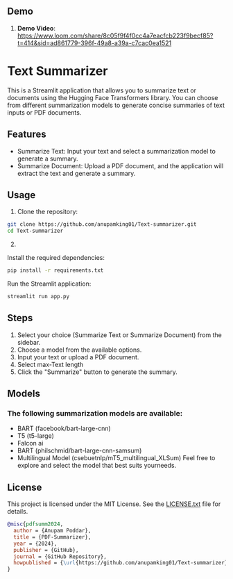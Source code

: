 
## Demo
1. **Demo Video**: https://www.loom.com/share/8c05f9f4f0cc4a7eacfcb223f9becf85?t=414&sid=ad861779-396f-49a8-a39a-c7cac0ea1521

# Text Summarizer

This is a Streamlit application that allows you to summarize text or documents using the Hugging Face Transformers library. You can choose from different summarization models to generate concise summaries of text inputs or PDF documents.

## Features

- Summarize Text: Input your text and select a summarization model to generate a summary.
- Summarize Document: Upload a PDF document, and the application will extract the text and generate a summary.

## Usage

1. Clone the repository:

```bash
git clone https://github.com/anupamking01/Text-summarizer.git
cd Text-summarizer
```
2.
Install the required dependencies:
```bash
pip install -r requirements.txt
```

Run the Streamlit application:
```bash
streamlit run app.py
```
## Steps

1. Select your choice (Summarize Text or Summarize Document) from the sidebar.
2. Choose a model from the available options.
3. Input your text or upload a PDF document.
4. Select max-Text length
5. Click the "Summarize" button to generate the summary.


## Models
### The following summarization models are available:

- BART (facebook/bart-large-cnn)
- T5 (t5-large)
- Falcon ai
- BART (philschmid/bart-large-cnn-samsum)
- Multilingual Model (csebuetnlp/mT5_multilingual_XLSum)
Feel free to explore and select the model that best suits yourneeds.

## License
This project is licensed under the MIT License. See the [LICENSE.txt](LICENSE.txt) file for details.


```bibtex
@misc{pdfsumm2024,
  author = {Anupam Poddar},
  title = {PDF-Summarizer},
  year = {2024},
  publisher = {GitHub},
  journal = {GitHub Repository},
  howpublished = {\url{https://github.com/anupamking01/Text-summarizer}}
}
